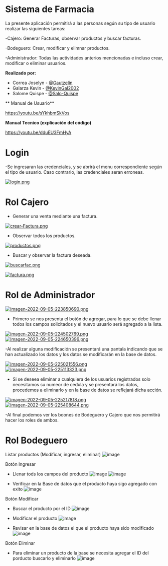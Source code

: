 # Sistema de Farmacia
La presente aplicación permitirá a las personas según su tipo de usuario realizar las siguientes tareas:

-Cajero: Generar Facturas, observar productos y buscar facturas.

-Bodeguero: Crear, modificar y elimnar productos.

-Administrador: Todas las actividades anterios mencionadas e incluso crear, modificar o eliminar usuarios.

**Realizado por:**
- Correa Joselyn - [@Gautzelin](https://github.com/Gautzelin)
- Galarza Kevin - [@KevinGal2002](https://github.com/KevinGal2002)
- Salome Quispe - [@Salo-Quispe](https://github.com/Salo-Quispe)

** Manual de Usuario**

https://youtu.be/sYkhbmSkVos

**Manual Tecnico (explicación del código)**

https://youtu.be/dduEU3FmHyA

<h1>Login</h1>

-Se ingresaran las credenciales, y se abrirá el menu correspondiente según el tipo de usuario. Caso contrario, las credenciales seran erroneas.

[![login.png](https://i.postimg.cc/cLJkB4rw/login.png)](https://postimg.cc/PPBMtHb5)


<h1>Rol Cajero</h1>

- Generar una venta mediante una factura.

[![crear-Factura.png](https://i.postimg.cc/7hxfJRmP/crear-Factura.png)](https://postimg.cc/KkHZdJ6C)

- Observar todos los productos.

[![productos.png](https://i.postimg.cc/rFHwqzXw/productos.png)](https://postimg.cc/D8qTgvw9)

- Buscar y observar la factura deseada.

[![buscarfac.png](https://i.postimg.cc/gjTmct7T/buscarfac.png)](https://postimg.cc/m1C08jBY)

[![factura.png](https://i.postimg.cc/xTX9pYJD/factura.png)](https://postimg.cc/mtGxhvy8)


<h1>Rol de Administrador</h1>

[![imagen-2022-09-05-223850690.png](https://i.postimg.cc/6qLNCsgD/imagen-2022-09-05-223850690.png)](https://postimg.cc/0KQ3q48f)

- Primero se nos presenta el botón de agregar, para lo que se debe llenar todos los campos solicitados y el nuevo usuario será agregado a la lista.

[![imagen-2022-09-05-224502769.png](https://i.postimg.cc/3NtCW1Y2/imagen-2022-09-05-224502769.png)](https://postimg.cc/xNbb4Kkd)
[![imagen-2022-09-05-224650396.png](https://i.postimg.cc/wjrtMPJ6/imagen-2022-09-05-224650396.png)](https://postimg.cc/18pRYvJT)

-Al realizar alguna modificación se presentará una pantala indicando que se han actualizado los datos y los datos se modificarán en la base de datos.

[![imagen-2022-09-05-225021556.png](https://i.postimg.cc/gJRjjHbr/imagen-2022-09-05-225021556.png)](https://postimg.cc/DJvnYsZK)
[![imagen-2022-09-05-225113323.png](https://i.postimg.cc/cJD1Jkzs/imagen-2022-09-05-225113323.png)](https://postimg.cc/67vxjcwS)

- Si se deseea eliminar a cualquiera de los usuarios registrados solo necesitamos su numeor de cedula y se presentará los datos, procedemos a eliminarlo y en la base de datos se reflejará dicha acción.

[![imagen-2022-09-05-225217818.png](https://i.postimg.cc/0NKX6bWb/imagen-2022-09-05-225217818.png)](https://postimg.cc/PLhQ9rkj)
[![imagen-2022-09-05-225408644.png](https://i.postimg.cc/hvm7TqF8/imagen-2022-09-05-225408644.png)](https://postimg.cc/zHJBY6G3)

-Al final podemos ver los boones de Bodeguero y Cajero que nos permitirá hacer los roles de ambos.

<h1>Rol Bodeguero</h1>

Listar productos (Modificar, ingresar, eliminar)
![image](https://user-images.githubusercontent.com/85322275/188556438-655c0bfc-4628-49e8-a4c5-774c70a7a9f8.png)

Botón Ingresar

- Llenar tods los campos del producto
![image](https://user-images.githubusercontent.com/85322275/188556989-eec58899-aa41-4c56-a486-7371387d59d7.png)
![image](https://user-images.githubusercontent.com/85322275/188557019-09162b6d-74b4-4a31-a2e9-5d13f12be5d3.png)

- Verificar en la Base de datos que el producto haya sigo agregado con exito
![image](https://user-images.githubusercontent.com/85322275/188557091-e7593fcb-ea81-4d79-a09c-5b3a7b82fce7.png)

Botón Modificar

- Buscar el producto por el ID
![image](https://user-images.githubusercontent.com/85322275/188557202-9cccb7a5-c0a3-4b29-a29b-87a35a0b3317.png)

- Modificar el producto
![image](https://user-images.githubusercontent.com/85322275/188557284-f2673219-df16-4b57-8b96-db2b4b5a78a6.png)

- Revisar en la base de datos el que el producto haya sido modificado
![image](https://user-images.githubusercontent.com/85322275/188557529-a8dab6c1-14f6-44f1-8717-b2d7c3d30a9f.png)

Botón Eliminar
- Para eliminar un producto de la base se necesita agregar el ID del porducto buscarlo y eliminarlo
![image](https://user-images.githubusercontent.com/85322275/188558645-ad9e02b9-4ece-4dd5-8b86-722b72227291.png)





